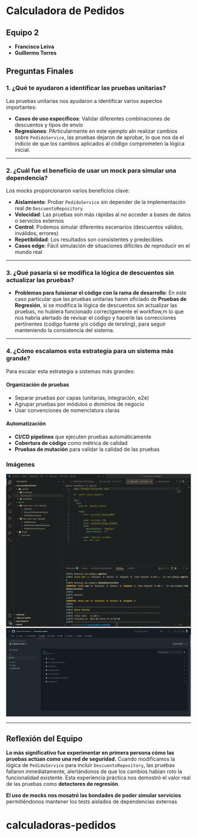 # Calculadora de Pedidos

## Equipo 2

- **Francisco Leiva**
- **Guillermo Torres**

## Preguntas Finales

### 1. ¿Qué te ayudaron a identificar las pruebas unitarias?

Las pruebas unitarias nos ayudaron a identificar varios aspectos importantes:

- **Casos de uso específicos**: Validar diferentes combinaciones de descuentos y tipos de envío
- **Regresiones**: PArticularmente en este ejemplo aln realizar cambios sobre `PedidoService`, las pruebas dejaron de aprobar, lo que nos da el indicio de que los cambios aplicados al código comprometen la lógica inicial.

---

### 2. ¿Cuál fue el beneficio de usar un mock para simular una dependencia?

Los mocks proporcionaron varios beneficios clave:

- **Aislamiento**: Probar `PedidoService` sin depender de la implementación real de `DescuentoRepository`
- **Velocidad**: Las pruebas son más rápidas al no acceder a bases de datos o servicios externos
- **Control**: Podemos simular diferentes escenarios (descuentos válidos, inválidos, errores)
- **Repetibilidad**: Los resultados son consistentes y predecibles
- **Casos edge**: Fácil simulación de situaciones difíciles de reproducir en el mundo real

---

### 3. ¿Qué pasaría si se modifica la lógica de descuentos sin actualizar las pruebas?

- **Problemas para fuisionar el código con la rama de desarrollo**: En este caso particular que las pruebas unitarias hanm oficiado de **Pruebas de Regresión**, si se modifica la lógica de descuentos sin actualizar las pruebas, no hubiera funcionado correctgamente el workflow,m lo que nos habría alertado de revisar el código y hacerle las correcciones pertinentes (codigo fuente y/o código de tersting), para seguir manteniendo la consistencia del sistema.

---

### 4. ¿Cómo escalamos esta estrategia para un sistema más grande?

Para escalar esta estrategia a sistemas más grandes:

#### **Organización de pruebas**

- Separar pruebas por capas (unitarias, integración, e2e)
- Agrupar pruebas por módulos o dominios de negocio
- Usar convenciones de nomenclatura claras

#### **Automatización**

- **CI/CD pipelines** que ejecuten pruebas automáticamente
- **Cobertura de código** como métrica de calidad
- **Pruebas de mutación** para validar la calidad de las pruebas

### Imágenes

![Test Success](./success_test.png)
![Tworkflow Success](./workflow_success.png)

---

## Reflexión del Equipo

**Lo más significativo fue experimentar en primera persona cómo las pruebas actúan como una red de seguridad.** Cuando modificamos la lógica de `PedidoService` para incluir `DescuentoRepository`, las pruebas fallaron inmediatamente, alertándonos de que los cambios habían roto la funcionalidad existente. Esta experiencia práctica nos demostró el valor real de las pruebas como **detectores de regresión**.

**El uso de mocks nos mosatró las bondades de poder simular servicios** permitiéndonos mantener los tests aislados de dependencias externas

# calculadoras-pedidos

